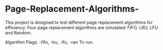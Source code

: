 # Page-Replacement-Algorithms-

This project is designed to test different page replacement algorithms for efficiency. Four page replacement algorithms are simulated: FIFO, LRU, LFU and Random.

Algorithm Flags: -fifo, -lru, -lfu, -ran
To run: <executable> <flag> <pageTableSize> 
